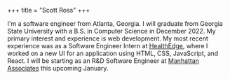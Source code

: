 +++
title = "Scott Ross"
+++

I'm a software engineer from Atlanta, Georgia. I will graduate from Georgia State University
with a B.S. in Computer Science in December 2022. My primary interest and experience is web development.
My most recent experience was as a Software Engineer Intern at <u>[HealthEdge](https://healthedge.com/)</u>, where I worked on
a new UI for an application using HTML, CSS, JavaScript, and React. I will be starting as an R&D Software
Engineer at <u>[Manhattan Associates](https://www.manh.com/)</u> this upcoming January.

        